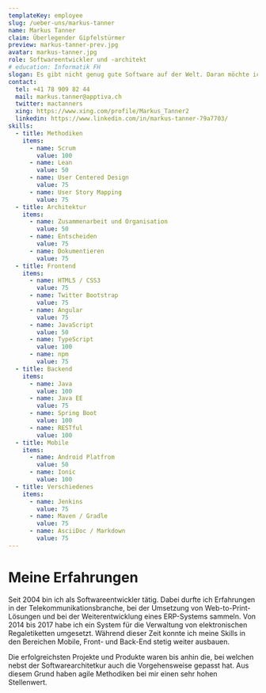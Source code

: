 ```yaml
---
templateKey: employee
slug: /ueber-uns/markus-tanner
name: Markus Tanner
claim: Überlegender Gipfelstürmer
preview: markus-tanner-prev.jpg
avatar: markus-tanner.jpg
role: Softwareentwickler und -architekt
# education: Informatik FH
slogan: Es gibt nicht genug gute Software auf der Welt. Daran möchte ich etwas ändern.
contact:
  tel: +41 78 909 82 44
  mail: markus.tanner@apptiva.ch
  twitter: mactanners
  xing: https://www.xing.com/profile/Markus_Tanner2
  linkedin: https://www.linkedin.com/in/markus-tanner-79a7703/
skills:
  - title: Methodiken
    items:
      - name: Scrum
        value: 100
      - name: Lean
        value: 50
      - name: User Centered Design
        value: 75
      - name: User Story Mapping
        value: 75
  - title: Architektur
    items:
      - name: Zusammenarbeit und Organisation
        value: 50
      - name: Entscheiden
        value: 75
      - name: Dokumentieren
        value: 75
  - title: Frontend
    items:
      - name: HTML5 / CSS3
        value: 75
      - name: Twitter Bootstrap
        value: 75
      - name: Angular
        value: 75
      - name: JavaScript
        value: 50
      - name: TypeScript
        value: 100
      - name: npm
        value: 75
  - title: Backend
    items:
      - name: Java
        value: 100
      - name: Java EE
        value: 75
      - name: Spring Boot
        value: 100
      - name: RESTful
        value: 100
  - title: Mobile
    items:
      - name: Android Platfrom
        value: 50
      - name: Ionic
        value: 100
  - title: Verschiedenes
    items:
      - name: Jenkins
        value: 75
      - name: Maven / Gradle
        value: 75
      - name: AsciiDoc / Markdown
        value: 75
---
```


# Meine Erfahrungen

Seit 2004 bin ich als Softwareentwickler tätig. Dabei durfte ich Erfahrungen in der Telekommunikationsbranche, bei der Umsetzung von Web-to-Print-Lösungen und bei der Weiterentwicklung eines ERP-Systems sammeln. Von 2014 bis 2017 habe ich ein System für die Verwaltung von elektronischen Regaletiketten umgesetzt. Während dieser Zeit konnte ich meine Skills in den Bereichen Mobile, Front- und Back-End stetig weiter ausbauen.

Die erfolgreichsten Projekte und Produkte waren bis anhin die, bei welchen nebst der Softwarearchitetkur auch die Vorgehensweise gepasst hat. Aus diesem Grund haben agile Methodiken bei mir einen sehr hohen Stellenwert.
